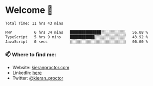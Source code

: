 # Welcome 🦘

<!--START_SECTION:waka-->

```txt
Total Time: 11 hrs 43 mins

PHP          6 hrs 34 mins   ██████████████░░░░░░░░░░░   56.08 %
TypeScript   5 hrs 9 mins    ███████████░░░░░░░░░░░░░░   43.92 %
JavaScript   0 secs          ░░░░░░░░░░░░░░░░░░░░░░░░░   00.00 %
```

<!--END_SECTION:waka-->

### 📫 Where to find me:

-   Website: [kieranproctor.com](https://kieranproctor.com/)
-   LinkedIn: [here](https://www.linkedin.com/in/kieran-proctor-086b5a159/)
-   Twitter: [@kieran_proctor](https://twitter.com/kieran_proctor)
